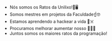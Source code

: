 - Nós somos os Ratos da Unilixo!🐀🖥️
- Somos mestres em projetos da Faculdade☝️🤓
- Estamos aprendendo a hackear a vida 🐀☠️
- Procuramos melhorar aumentar nosso 🐀🐀🐀
- Juntos somos os maiores ratos da programação!

<!---
ratosdaunilixo/ratosdaunilixo is a ✨ special ✨ repository because its `README.md` (this file) appears on your GitHub profile.
You can click the Preview link to take a look at your changes.
--->
